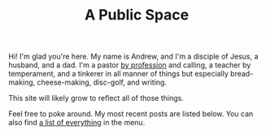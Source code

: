 ﻿---
layout: home
title: A Public Space
updated: "2021-02-02"
---

Hi! I'm glad you're here. My name is Andrew, and I'm a disciple of Jesus, a husband, and a dad. I'm a pastor [by profession](/experience) and calling, a teacher by temperament, and a tinkerer in all manner of things but especially bread-making, cheese-making, disc-golf, and writing.

This site will likely grow to reflect all of those things.

Feel free to poke around. My most recent posts are listed below. You can also find [a list of everything](archive) in the menu.